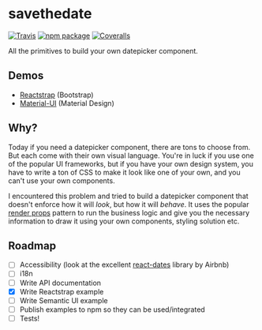 # savethedate

[![Travis][build-badge]][build] [![npm package][npm-badge]][npm]
[![Coveralls][coveralls-badge]][coveralls]

All the primitives to build your own datepicker component.

## Demos
- [Reactstrap][reactstrap-demo] (Bootstrap)
- [Material-UI][mui-demo] (Material Design)

## Why?

Today if you need a datepicker component, there are tons to choose from. But each come with their
own visual language. You're in luck if you use one of the popular UI frameworks, but if you have
your own design system, you have to write a ton of CSS to make it look like one of your own, and you
can't use your own components.

I encountered this problem and tried to build a datepicker component that doesn't enforce how it
will _look_, but how it will _behave_. It uses the popular [render props][render-prop] pattern to
run the business logic and give you the necessary information to draw it using your own components,
styling solution etc.

## Roadmap

- [ ] Accessibility (look at the excellent [react-dates][react-dates] library by Airbnb)
- [ ] i18n
- [ ] Write API documentation
- [x] Write Reactstrap example
- [ ] Write Semantic UI example
- [ ] Publish examples to npm so they can be used/integrated
- [ ] Tests!

[build-badge]: https://img.shields.io/travis/frontsidedair/savethedate/master.png?style=flat-square
[build]: https://travis-ci.org/frontsideair/savethedate
[npm-badge]: https://img.shields.io/npm/v/savethedate.png?style=flat-square
[npm]: https://www.npmjs.org/package/savethedate
[coveralls-badge]: https://img.shields.io/coveralls/frontsideair/savethedate/master.png?style=flat-square
[coveralls]: https://coveralls.io/github/frontsideair/savethedate
[reactstrap-demo]: https://codesandbox.io/s/ol3w6018y
[mui-demo]: https://codesandbox.io/s/z26412jxym
[render-prop]: https://reactjs.org/docs/render-props.html
[react-dates]: https://github.com/airbnb/react-dates
